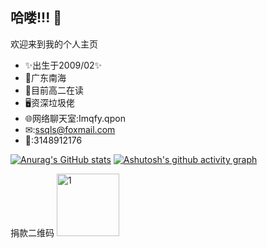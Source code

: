 ## 哈喽!!! 👋

欢迎来到我的个人主页

- ✨出生于2009/02✨
- 📍广东南海
- 📕目前高二在读
- 🖥️资深垃圾佬
- 🌐网络聊天室:Imqfy.qpon
- ✉:ssqls@foxmail.com
- 🐧:3148912176

[![Anurag's GitHub stats](https://github-readme-stats.vercel.app/api?username=ssqls666)](https://github.com/anuraghazra/github-readme-stats)
[![Ashutosh's github activity graph](https://github-readme-activity-graph.vercel.app/graph?username=ssqls666)](https://github.com/ashutosh00710/github-readme-activity-graph)

捐款二维码
<img width="100" height="100" alt="1" src="https://github.com/user-attachments/assets/5af16773-1426-4e8a-b642-81f0d12c272d" />
